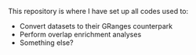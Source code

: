 This repository is where I have set up all codes used to:
- Convert datasets to their GRanges counterpark
- Perform overlap enrichment analyses
- Something else?
